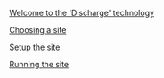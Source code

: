 [Welcome to the 'Discharge' technology](home)

[Choosing a site](choosing_site)

[Setup the site](setup_site)

[Running the site](running_site)

